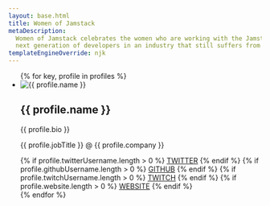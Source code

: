 ```yaml
---
layout: base.html
title: Women of Jamstack
metaDescription:
  Women of Jamstack celebrates the women who are working with the Jamstack and adjacent technologies — and inspires the
  next generation of developers in an industry that still suffers from devastating gender inequality.
templateEngineOverride: njk
---
```


<ul class="grid">
 {% for key, profile in profiles %}
    <li class="grid__item">
      <div class="grid__itemImgWrapper">
        <img src="/images/{{ key }}.jpg" alt="{{ profile.name }}" />
      </div>
      <h2 class="grid__itemName">{{ profile.name }}</h2>
      <p class="grid__itemBio">{{ profile.bio }}</p>
      <p class="grid__itemJob">{{ profile.jobTitle }} @ {{ profile.company }}</p>
      <div class="grid__itemSocials">
      {% if profile.twitterUsername.length > 0 %}
        <a href="https://twitter.com/{{ profile.twitterUsername }}" target="_blank">TWITTER</a>
      {% endif %}
      {% if profile.githubUsername.length > 0 %}
        <a href="https://github.com/{{ profile.githubUsername }}" target="_blank">GITHUB</a>
      {% endif %}
      {% if profile.twitchUsername.length > 0 %}
        <a href="https://twitch.tv/{{ profile.twitchUsername }}" target="_blank">TWITCH</a>
      {% endif %}
      {% if profile.website.length > 0 %}
        <a href="{{ profile.website }}" target="_blank">WEBSITE</a>
      {% endif %}
      </div>
    </li>
{% endfor %}
<ul>
